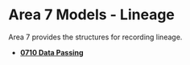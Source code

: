 <!-- SPDX-License-Identifier: Apache-2.0 -->

# Area 7 Models - Lineage

Area 7 provides the structures for recording lineage.

* **[0710 Data Passing](0710-Data-Passing.md)**